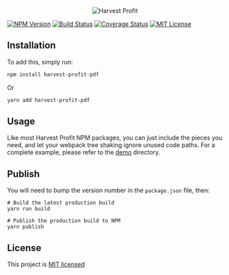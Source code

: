 <div style="text-align: center">
  <img src="https://www.harvestprofit.com/logo.png" alt="Harvest Profit"></img>
</div>

[![NPM Version](https://img.shields.io/npm/v/harvest-profit-pdf.svg)](https://www.npmjs.com/package/harvest-profit-pdf) [![Build Status](https://travis-ci.org/HarvestProfit/harvest-profit-pdf.svg?branch=master)](https://travis-ci.org/HarvestProfit/harvest-profit-pdf) [![Coverage Status](https://coveralls.io/repos/github/HarvestProfit/harvest-profit-pdf/badge.svg?branch=master)](https://coveralls.io/github/HarvestProfit/harvest-profit-pdf?branch=master) [![MIT License](https://img.shields.io/npm/l/harvest-profit-pdf.svg)](https://github.com/HarvestProfit/harvest-profit-pdf/blob/master/LICENSE.md)

## Installation

To add this, simply run:
```bash
npm install harvest-profit-pdf
```
Or
```bash
yarn add harvest-profit-pdf
```

## Usage

Like most Harvest Profit NPM packages, you can just include the pieces you need, and let your webpack tree shaking ignore unused code paths. For a complete example, please refer to the [demo](https://github.com/HarvestProfit/harvest-profit-pdf/tree/master/demo) directory.

## Publish

You will need to bump the version number in the `package.json` file, then:
```
# Build the latest production build
yarn run build

# Publish the production build to NPM
yarn publish
```

## License
This project is [MIT licensed](https://github.com/HarvestProfit/harvest-profit-pdf/blob/master/LICENSE)
